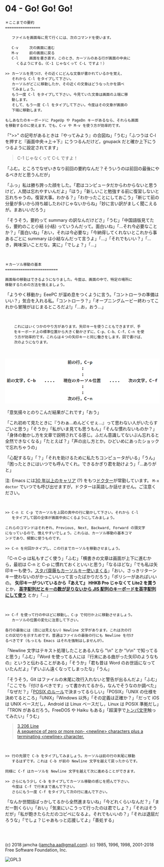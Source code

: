 

# 04 - Go! Go! Go!

    ＊ここまでの要約
    ================
    
       ファイルを画面毎に見て行くには、次のコマンドを使います。
    
       C-v     次の画面に進む
       M-v     前の画面に戻る
       C-l     画面を書き直す。このとき、カーソルのある行が画面の中央に
         くるようにする。（C-1 じゃなくって C-L ですよ！）
    
    >> カーソルを見つけ、その近くにどんな文章が書かれているかを覚え、
       それから C-l をタイプして下さい。
       カーソルがどこに移動したか、その近くの文章はどうなったかを調べ
       てみましょう。
       もう一度 C-l をタイプして下さい。今見ていた文章は画面の上端に移
       動します。
       そして、もう一度 C-l をタイプして下さい。今度はその文章が画面の
       下端に移動します。
    
    もしあなたのキーボードに PageUp や PageDn キーがあるなら、それらも画面
    を移動するのに使えます。でも、C-v や M-v を使う方が効率的です。

「">>" の記号があるときは『やってみよう』の合図ね」「うむ」「ふつうは C-l を押すと『画面中央→上→下』にうつるんだけど，gnupack だと確か上下にうつるように設定されてます」  

> C-1 じゃなくって C-L ですよ！  

「ふむ。ところでなぜいきなり前回の要約なんだ？そういうのは前回の最後にやるべきだと思うんだが」  

「ふっ」私は勝ち誇った顔をした。「君はコンピュータだからわからないと思うけど，人間は忘れやすいんだよ」「ほう」「新しいこと勉強する前に復習しないと忘れちゃうの。復習大事。わかる？」「わかったことにしておこう」「断じて前の分量が多いから持ち越したわけじゃないからね」「妙に言い訳がましく聞こえるが。まあいいだろう」  

「そうそう，要約って summary の訳なんだけどさ」「うむ」「中国語版見てたら，要約のこと小結 (小结) っていうんだって。面白いね」「…それ今必要なことか？」「面白いね」「おい，それは今必要な」「今納得してくれないとこれから事あるごとに summary は小結なんだって言うよ」「…」「それでもいい？」「…き，興味深いことだな。実に」「でしょ？」「…」  

<br>  

    ＊カーソル移動の基本
    ========================
    
    画面毎の移動はできるようになりました。今度は、画面の中で、特定の場所に
    移動するための方法を憶えましょう。

「ようやく移動か」EeePC が溜め息をつくように言う。「コントローラの準備はいい？」気合を入れる私。「コントローラ？」「オープニングムービー終わってこれから冒険がはじまるところだよ!」「…お，おう…」  

<br>  

        これにはいくつかのやり方があります。矢印キーを使うこともできますが、手
        をキーボード上の標準位置から大きく動かさずに、C-p、C-b、C-f、C-n を使
        う方が効率的です。これらは４つの矢印キーと同じ働きをします。図で書けば、
        次のようになります。

<br>  

![diamond cursor](./images/dcursor.png)  

「意気揚々とのりこんだ結果がこれです」「おう」  

「これ初めて見たときに『うわぁ…めんどくせぇ…』って思わない人がいたらすごいと思う」「そうか」「私がいま見ても思うもん」「そんな慣れないものか？」「身体の動かし方を文章で説明されてる感じ。ふだん意識してないぶん忘れると全然できなくなる」「たとえば？」「声の出し方とか。ひどいめにあったショックで忘れちゃうの」  

「心配するな」「？」「それを助けるために私たちコンピュータがいる」「うん」「困ったときにはいつでも呼んでくれ。できるかぎり君を助けよう」「…ありがと」  

注: Emacs には[30 年以上のキャリア](http://git.savannah.gnu.org/cgit/emacs.git/tree/lisp/play/doctor.el) (?) をもつ[ドクター](https://ja.wikipedia.org/wiki/ELIZA)が常勤しています。 `M-x doctor` でいつでも呼び出せますが，ドクターは英語しか話せません。ご注意ください。  

<br>  

    >> C-n と C-p でカーソルを上図の真中の行に動かして下さい。それから C-l
       をタイプして図の全体が画面中央にくるようにしてみましょう。
    
    これらのコマンドはそれぞれ、Previous, Next, Backward, Forward の頭文字
    になっているので、憶えやすいでしょう。これらは、カーソル移動の基本コマ
    ンドであり、頻繁に使うものです。
    
    >> C-n を何回かタイプし、この行までカーソルを移動させましょう。

「C-n C-p は私もすごく使う」「ふむ」「横書きの文章は画面が上下に進むから，最初は C-n と C-p に慣れておくといいと思う」「なるほどな」「でも私は矢印キーも使う。[スタパ齋藤もカーソルキー使いまくる](https://k-tai.watch.impress.co.jp/docs/column/stapa/730357.html)」「おい，さっきリターンキー使わないのがかっこいいって言ったばかりだろう」「ポリシーがあればいいの。 **矢印キーがついているから『あえて』 HHKB Pro じゃなくて Lite2 を買う** とか， [**英字配列だとキーの数が足りないから JIS 配列のキーボードを英字配列にして使う**](https://www.careertrek.com/daily/shukan-matz/) とか」「…」  

<br>  

    >> C-f を使って行の中ほどに移動し、C-p で何行か上に移動させましょう。
       カーソルの位置の変化に注意して下さい。
    
    各行の最後には（目には見えない）Newline 文字があります。これは次の行
    との区切りを示すためです。普通はファイルの最後の行にも Newline を付け
    るべきです（もっとも Emacs はそれを強制はしませんが）。

「Newline 文字はテキスト処理したことある人なら "\n" とか "\r\n" で知ってると思う」「ふむ」「Word を使ってる人には『行末にある曲がった矢印のようなもの』というと伝わることがある」「そうか」「君も昔は Word のお世話になっていたんだよ」「ずいぶん遠くなってしまったな」「うん」  

「そうそう，Git はファイルの末尾に改行入れないと警告が出るんだよ」「ふむ」「ここでも『付けるべきです』って書かれてるから，なんでそうなのか調べた」「なぜだ？」「[POSIX のルール](https://stackoverflow.com/questions/729692/why-should-text-files-end-with-a-newline)で決まってるらしい」「POSIX」「UNIX の仕様を決めてるところ」「UNIX」「Windows 以外」「その定義は正確か？」「だって iOS は UNIX ベースだし，Android は Linux ベースだし，Linux は POSIX 準拠だし」「TRON があるだろう。FreeDOS や Haiku もある」「超漢字で[トンパ文字](https://ja.wikipedia.org/wiki/%E3%83%88%E3%83%B3%E3%83%91%E6%96%87%E5%AD%97)触ってみたい」「うむ」  

> [3.206 Line  
>       A sequence of zero or more non- &lt;newline&gt; characters plus a terminating &lt;newline&gt; character.](http://pubs.opengroup.org/onlinepubs/9699919799/basedefs/V1_chap03.html#tag_03_206)  

<br>  

    >> 行の先頭で C-b をタイプしてみましょう。カーソルは前の行の末尾に移動
       するはずです。これは C-b が前の Newline 文字を越えて戻ったからです。
    
    同様に C-f はカーソルを Newline 文字を越えて次に進めることができます。
    
    >> さらにもう少し C-b をタイプしてカーソル移動の感じを把んで下さい。
       今度は C-f で行末まで進んで下さい。
       さらにもう一度 C-f をタイプして次の行に進んで下さい。

「なんか世間話ばっかしてるから全然進まないね」「今どれくらいなんだ？」「まだ一割くらい」「おい」「気楽にいこうって行ったのは君でしょ？」「それはそうだが」「私が飽きたらただのコピペになるよ。それでもいいの？」「それは退屈だろうな」「でしょ？じゃあもっと応援してよ」「善処する」  

<br>  
<br>  

(c) 2018 jamcha (jamcha.aa@gmail.com). (c) 1985, 1996, 1998, 2001-2018 Free Software Foundation, Inc.  

![GPL3](https://www.gnu.org/graphics/gplv3-88x31.png)  

